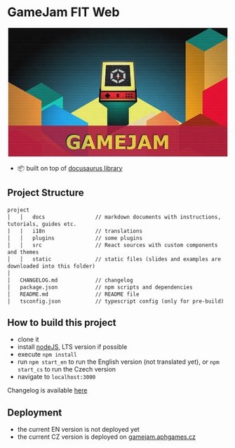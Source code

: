 # GameJam FIT Web

<p align="center">
    <img alt="GameJam FIT" src="./logo.jpg" width="500">
</p>

- 📦 built on top of [docusaurus library](https://docusaurus.io/)


## Project Structure

```
project
│   │   docs                // markdown documents with instructions, tutorials, guides etc.
|   |   i18n                // translations
│   │   plugins             // some plugins
│   │   src                 // React sources with custom components and themes
│   │   static              // static files (slides and examples are downloaded into this folder) 
│
│   CHANGELOG.md            // changelog
│   package.json            // npm scripts and dependencies
│   README.md               // README file
│   tsconfig.json           // typescript config (only for pre-build)
```

## How to build this project
- clone it
- install [nodeJS](https://nodejs.org/en/download/), LTS version if possible 
- execute `npm install`
- run `npm start_en` to run the English version (not translated yet), or `npm start_cs` to run the Czech version
- navigate to `localhost:3000`


Changelog is available [here](./CHANGELOG.md)

## Deployment

- the current EN version is not deployed yet
- the current CZ version is deployed on [gamejam.aphgames.cz](https://gamejam.aphgames.cz)
